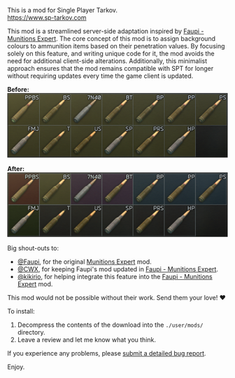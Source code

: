 This is a mod for Single Player Tarkov.  
https://www.sp-tarkov.com

This mod is a streamlined server-side adaptation inspired by [Faupi - Munitions Expert](https://hub.sp-tarkov.com/files/file/554-faupi-munitions-expert/)​. The core concept of this mod is to assign background colours to ammunition items based on their penetration values. By focusing solely on this feature, and writing unique code for it, the mod avoids the need for additional client-side alterations. Additionally, this minimalist approach ensures that the mod remains compatible with SPT for longer without requiring updates every time the game client is updated.

**Before:**  
![Before Mod](https://raw.githubusercontent.com/refringe/EasyAmmunition/master/images/Before.png)

**After:**  
![After Mod](https://raw.githubusercontent.com/refringe/EasyAmmunition/master/images/After.png)

Big shout-outs to:
 - [@Faupi](https://hub.sp-tarkov.com/user/3286-faupi/), for the original [Munitions Expert](https://hub.sp-tarkov.com/files/file/348-munitions-expert-ammo-stats-in-inspect-view/) mod.
 - [@CWX](https://hub.sp-tarkov.com/user/12898-cwx/), for keeping Faupi's mod updated in [Faupi - Munitions Expert](https://hub.sp-tarkov.com/files/file/554-faupi-munitions-expert/).
 - [@kikirio](https://hub.sp-tarkov.com/user/3655-kikirio/), for helping integrate this feature into the [Faupi - Munitions Expert](https://hub.sp-tarkov.com/files/file/554-faupi-munitions-expert/) mod.

This mod would not be possible without their work. Send them your love! ♥️

To install:

1. Decompress the contents of the download into the `./user/mods/` directory.  
2. Leave a review and let me know what you think.

If you experience any problems, please [submit a detailed bug report](https://github.com/refringe/EasyAmmunition/issues).

Enjoy.
